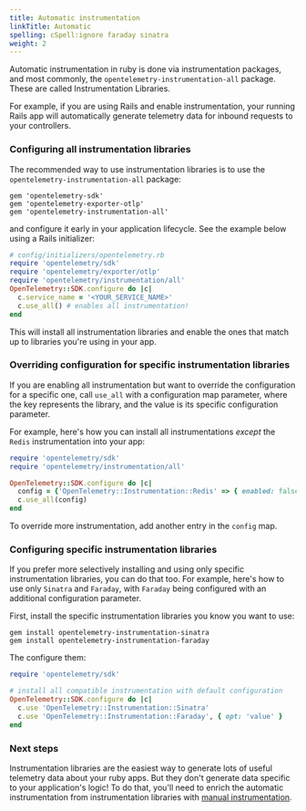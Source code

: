 ```yaml
---
title: Automatic instrumentation
linkTitle: Automatic
spelling: cSpell:ignore faraday sinatra
weight: 2
---
```


Automatic instrumentation in ruby is done via instrumentation packages, and most commonly, the `opentelemetry-instrumentation-all` package. These are called Instrumentation Libraries.

For example, if you are using Rails and enable instrumentation, your running Rails app will automatically generate telemetry data for inbound requests to your controllers.

### Configuring all instrumentation libraries

The recommended way to use instrumentation libraries is to use the `opentelemetry-instrumentation-all` package:

```console
gem 'opentelemetry-sdk'
gem 'opentelemetry-exporter-otlp'
gem 'opentelemetry-instrumentation-all'
```

and configure it early in your application lifecycle. See the example below using a Rails initializer:

```ruby
# config/initializers/opentelemetry.rb
require 'opentelemetry/sdk'
require 'opentelemetry/exporter/otlp'
require 'opentelemetry/instrumentation/all'
OpenTelemetry::SDK.configure do |c|
  c.service_name = '<YOUR_SERVICE_NAME>'
  c.use_all() # enables all instrumentation!
end
```

This will install all instrumentation libraries and enable the ones that match up to libraries you're using in your app.

### Overriding configuration for specific instrumentation libraries

If you are enabling all instrumentation but want to override the configuration for a specific one, call `use_all` with a configuration map parameter, where the key represents the library, and the value is its specific configuration parameter.

For example, here's how you can install all instrumentations _except_ the `Redis` instrumentation into your app:

```ruby
require 'opentelemetry/sdk'
require 'opentelemetry/instrumentation/all'

OpenTelemetry::SDK.configure do |c|
  config = {'OpenTelemetry::Instrumentation::Redis' => { enabled: false }}
  c.use_all(config)
end
```

To override more instrumentation, add another entry in the `config` map.

### Configuring specific instrumentation libraries

If you prefer more selectively installing and using only specific instrumentation libraries, you can do that too. For example, here's how to use only `Sinatra` and `Faraday`, with `Faraday` being configured with an additional configuration parameter.

First, install the specific instrumentation libraries you know you want to use:

```console
gem install opentelemetry-instrumentation-sinatra
gem install opentelemetry-instrumentation-faraday
```

The configure them:


```ruby
require 'opentelemetry/sdk'

# install all compatible instrumentation with default configuration
OpenTelemetry::SDK.configure do |c|
  c.use 'OpenTelemetry::Instrumentation::Sinatra'
  c.use 'OpenTelemetry::Instrumentation::Faraday', { opt: 'value' }
end
```

### Next steps

Instrumentation libraries are the easiest way to generate lots of useful telemetry data about your ruby apps. But they don't generate data specific to your application's logic! To do that, you'll need to enrich the automatic instrumentation from instrumentation libraries with [manual instrumentation](../manual).
